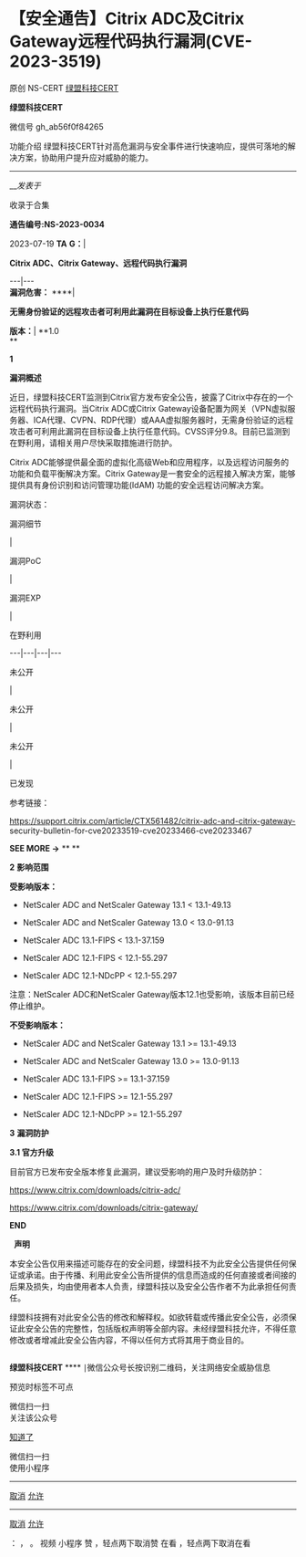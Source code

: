 #  【安全通告】Citrix ADC及Citrix Gateway远程代码执行漏洞(CVE-2023-3519)

原创 NS-CERT  [ 绿盟科技CERT ](javascript:void\(0\);)

**绿盟科技CERT** ![]()

微信号 gh_ab56f0f84265

功能介绍 绿盟科技CERT针对高危漏洞与安全事件进行快速响应，提供可落地的解决方案，协助用户提升应对威胁的能力。

____

___发表于_

收录于合集

**通告编号:NS-2023-0034**  

2023-07-19 **TA** **G：**|

 **Citrix ADC、Citrix Gateway、远程代码执行漏洞**  
  
---|---  
 **漏洞危害：** ****|

 **无需身份验证的远程攻击者可利用此漏洞在目标设备上执行任意代码**  
  
 **版本：**|  **1.0  
**  
  
 **1**  

 **漏洞概述**

  

近日，绿盟科技CERT监测到Citrix官方发布安全公告，披露了Citrix中存在的一个远程代码执行漏洞。当Citrix ADC或Citrix
Gateway设备配置为网关（VPN虚拟服务器、ICA代理、CVPN、RDP代理）或AAA虚拟服务器时，无需身份验证的远程攻击者可利用此漏洞在目标设备上执行任意代码。CVSS评分9.8。目前已监测到在野利用，请相关用户尽快采取措施进行防护。

Citrix ADC能够提供最全面的虚拟化高级Web和应用程序，以及远程访问服务的功能和负载平衡解决方案。Citrix
Gateway是一套安全的远程接入解决方案，能够提供具有身份识别和访问管理功能(IdAM) 功能的安全远程访问解决方案。

漏洞状态：

漏洞细节

|

漏洞PoC

|

漏洞EXP

|

在野利用  
  
---|---|---|---  
  
未公开

|

未公开

|

未公开

|

已发现  
  
  

参考链接：

https://support.citrix.com/article/CTX561482/citrix-adc-and-citrix-gateway-
security-bulletin-for-cve20233519-cve20233466-cve20233467

  

 **SEE MORE →** **   **

 **2** **影响范围**

 **受影响版本：**

  * NetScaler ADC and NetScaler Gateway 13.1 < 13.1-49.13

  * NetScaler ADC and NetScaler Gateway 13.0 < 13.0-91.13

  * NetScaler ADC 13.1-FIPS < 13.1-37.159

  * NetScaler ADC 12.1-FIPS < 12.1-55.297

  * NetScaler ADC 12.1-NDcPP < 12.1-55.297

注意：NetScaler ADC和NetScaler Gateway版本12.1也受影响，该版本目前已经停止维护。

  

 **不受影响版本：**

  * NetScaler ADC and NetScaler Gateway 13.1 >= 13.1-49.13

  * NetScaler ADC and NetScaler Gateway 13.0 >= 13.0-91.13

  * NetScaler ADC 13.1-FIPS >= 13.1-37.159

  * NetScaler ADC 12.1-FIPS >= 12.1-55.297

  * NetScaler ADC 12.1-NDcPP >= 12.1-55.297

  

 **3** **漏洞防护**

 **3.1 官方升级**

目前官方已发布安全版本修复此漏洞，建议受影响的用户及时升级防护：

https://www.citrix.com/downloads/citrix-adc/

https://www.citrix.com/downloads/citrix-gateway/

  

  

 **END**  

![]()          ![]()         **声明**

本安全公告仅用来描述可能存在的安全问题，绿盟科技不为此安全公告提供任何保证或承诺。由于传播、利用此安全公告所提供的信息而造成的任何直接或者间接的后果及损失，均由使用者本人负责，绿盟科技以及安全公告作者不为此承担任何责任。  

绿盟科技拥有对此安全公告的修改和解释权。如欲转载或传播此安全公告，必须保证此安全公告的完整性，包括版权声明等全部内容。未经绿盟科技允许，不得任意修改或者增减此安全公告内容，不得以任何方式将其用于商业目的。  

![]()

 **绿盟科技CERT** **** ∣微信公众号![]()![]()长按识别二维码，关注网络安全威胁信息  

  

预览时标签不可点

微信扫一扫  
关注该公众号

[知道了](javascript:;)

微信扫一扫  
使用小程序

****

[取消](javascript:void\(0\);) [允许](javascript:void\(0\);)

****

[取消](javascript:void\(0\);) [允许](javascript:void\(0\);)

： ， 。   视频 小程序 赞 ，轻点两下取消赞 在看 ，轻点两下取消在看

